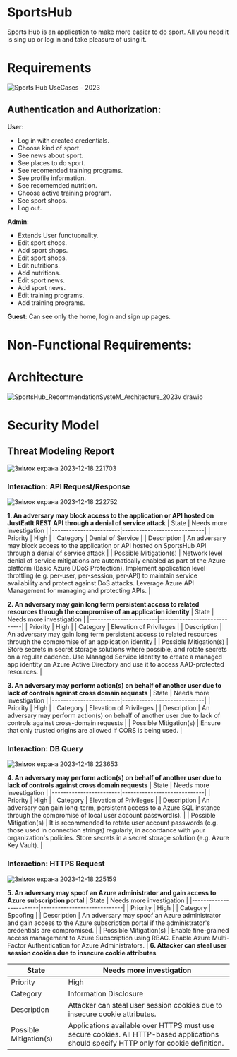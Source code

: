 # SportsHub
Sports Hub is an application to make more easier to do sport. All you need it is sing up or log in and take pleasure of using it.
# Requirements
![Sports Hub UseCases - 2023](https://github.com/oleksandrmanetskyi/SportsHub/assets/47561209/26cf3c0e-d1c9-4c51-8b60-06de33557e93)
## Authentication and Authorization:
**User**:
- Log in with created credentials.
- Choose kind of sport.
- See news about sport.
- See places to do sport.
- See recomended training programs.
- See profile information.
- See recomemded nutrition.
- Choose active training program.
- See sport shops.
- Log out.

**Admin**:
- Extends User functuonality.
- Edit sport shops.
- Add sport shops.
- Edit sport shops.
- Edit nutritions.
- Add nutritions.
- Edit sport news.
- Add sport news.
- Edit training programs.
- Add training programs.

**Guest**:
Can see only the home, login and sign up pages.

# Non-Functional Requirements:
## 

# Architecture
![SportsHub_RecommendationSysteM_Architecture_2023v drawio](https://github.com/oleksandrmanetskyi/SportsHub/assets/47561209/9c86da45-6dd4-407f-adb8-ea28032bbcd1)

# Security Model
## Threat Modeling Report
![Знімок екрана 2023-12-18 221703](https://github.com/oleksandrmanetskyi/SportsHub/assets/47561209/a136316a-03b6-40af-ad52-dd6490a2e316)
### Interaction: API Request/Response
![Знімок екрана 2023-12-18 222752](https://github.com/oleksandrmanetskyi/SportsHub/assets/47561209/75d23ab1-21fb-4d49-8827-b744c1e3e196)

**1. An adversary may block access to the application or API hosted on JustEatIt REST API through a denial of service attack**
| State                  | Needs more investigation    |
|------------------------|-----------------------------|
| Priority               | High                        |
| Category               | Denial of Service           |
| Description            | An adversary may block access to the application or API hosted on SportsHub API through a denial of service attack |
| Possible Mitigation(s) | Network level denial of service mitigations are automatically enabled as part of the Azure platform (Basic Azure DDoS Protection). Implement application level throttling (e.g. per-user, per-session, per-API) to maintain service availability and protect against DoS attacks. Leverage Azure API Management for managing and protecting APIs. |

**2. An adversary may gain long term persistent access to related resources through the compromise of an application identity**
| State                  | Needs more investigation    |
|------------------------|-----------------------------|
| Priority               | High                        |
| Category               | Elevation of Privileges     |
| Description            | An adversary may gain long term persistent access to related resources through the compromise of an application identity |
| Possible Mitigation(s) | Store secrets in secret storage solutions where possible, and rotate secrets on a regular cadence. Use Managed Service Identity to create a managed app identity on Azure Active Directory and use it to access AAD-protected resources. |

**3. An adversary may perform action(s) on behalf of another user due to lack of controls against cross domain requests**
| State                  | Needs more investigation    |
|------------------------|-----------------------------|
| Priority               | High                        |
| Category               | Elevation of Privileges     |
| Description            | An adversary may perform action(s) on behalf of another user due to lack of controls against cross-domain requests |
| Possible Mitigation(s) | Ensure that only trusted origins are allowed if CORS is being used. |

### Interaction: DB Query
![Знімок екрана 2023-12-18 223653](https://github.com/oleksandrmanetskyi/SportsHub/assets/47561209/edd1e3be-1e40-44c9-aff5-7ec1715c17e8)

**4. An adversary may perform action(s) on behalf of another user due to lack of controls against cross domain requests**
| State                  | Needs more investigation    |
|------------------------|-----------------------------|
| Priority               | High                        |
| Category               | Elevation of Privileges     |
| Description            | An adversary can gain long-term, persistent access to a Azure SQL instance through the compromise of local user account password(s). |
| Possible Mitigation(s) | It is recommended to rotate user account passwords (e.g. those used in connection strings) regularly, in accordance with your organization's policies. Store secrets in a secret storage solution (e.g. Azure Key Vault). |

### Interaction: HTTPS Request
![Знімок екрана 2023-12-18 225159](https://github.com/oleksandrmanetskyi/SportsHub/assets/47561209/044dd4ce-8b8d-4fde-b55e-297813d55b70)

**5. An adversary may spoof an Azure administrator and gain access to Azure subscription portal**
| State                  | Needs more investigation    |
|------------------------|-----------------------------|
| Priority               | High                        |
| Category               | Spoofing                    |
| Description            | An adversary may spoof an Azure administrator and gain access to the Azure subscription portal if the administrator's credentials are compromised. |
| Possible Mitigation(s) | Enable fine-grained access management to Azure Subscription using RBAC. Enable Azure Multi-Factor Authentication for Azure Administrators. |
**6. Attacker can steal user session cookies due to insecure cookie attributes**

| State                  | Needs more investigation    |
|------------------------|-----------------------------|
| Priority               | High                        |
| Category               | Information Disclosure      |
| Description            | Attacker can steal user session cookies due to insecure cookie attributes. |
| Possible Mitigation(s) | Applications available over HTTPS must use secure cookies. All HTTP-based applications should specify HTTP only for cookie definition. |




